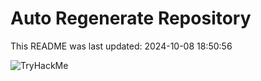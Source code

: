 # Auto Regenerate Repository

This README was last updated: 2024-10-08 18:50:56

 ![TryHackMe](https://tryhackme.com/badge/533634)